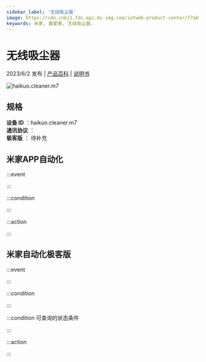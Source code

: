 ```yaml
---
sidebar_label: '无线吸尘器'
image: https://cdn.cnbj1.fds.api.mi-img.com/iotweb-product-center/f7abf1d7fb48d3d69b7c62697332d9a4_1672106621209.png?GalaxyAccessKeyId=AKVGLQWBOVIRQ3XLEW&Expires=9223372036854775807&Signature=J+fT3wm6wuUx5HynKixF0U2kKkQ=
keywords: 米家, 鑫爱家, 无线吸尘器, 
---
```

# 无线吸尘器

2023/6/2 发布 | [产品百科](https://home.mi.com/webapp/content/baike/product/index.html?model=haikuo.cleaner.m7/) | [说明书](https://home.mi.com/views/introduction.html?model=haikuo.cleaner.m7&region=cn)

![haikuo.cleaner.m7](https://cdn.cnbj1.fds.api.mi-img.com/iotweb-product-center/f7abf1d7fb48d3d69b7c62697332d9a4_1672106621209.png?GalaxyAccessKeyId=AKVGLQWBOVIRQ3XLEW&Expires=9223372036854775807&Signature=J+fT3wm6wuUx5HynKixF0U2kKkQ=)

## 规格  
> 
**设备 ID** ：haikuo.cleaner.m7  
**通讯协议** ：  
**极客版**  ： 待补充 


## 米家APP自动化  

:::event  

:::

:::condition  

:::

:::action   

:::

## 米家自动化极客版  

:::event  

:::

:::condition  

:::

:::condition 可查询的状态条件  

:::

:::action  

:::

        
